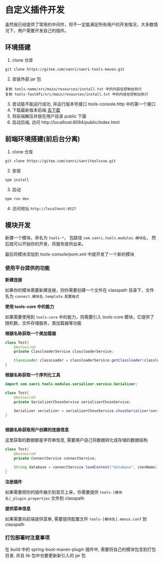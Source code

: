 # 自定义插件开发

虽然我已经提供了常用的中间件，但不一定能满足所有用户的开发情况，大多数情况下，用户需要开发自己的插件。


## 环境搭建

1. clone 仓库
```shell 
git clone https://gitee.com/sanri/sanri-tools-maven.git
```
2. 安装外部 jar 包 
```
复制 tools-name/src/main/resources/install.txt 中的内容在控制台执行
复制 tools-fastdfs/src/main/resources/install.txt 中的内容在控制台执行
```
3. 尝试能不能运行成功, 并运行版本号接口 tools-console.http 中的第一个接口
4. 下载最新版本前端 [去下载](https://gitee.com/sanri/sanritoolsvue/releases)
5. 将前端解压并放在用户目录 public 下面
6. 启动后端, 访问 http://localhost:8084/public/index.html

## 前端环境搭建(前后台分离)

1. clone 仓库
```shell
git clone https://gitee.com/sanri/sanritoolsvue.git
```
2. 安装 
```shell
npm install 
```
3. 启动
```shell
npm run dev 
```
4. 访问地址 `http://localhost:9527`


## 模块开发

新建一个模块，命名为 `tools-*`， 包路径 `com.sanri.tools.modules.模块名`， 然后就可以开始你的开发，将服务提供出来。

最后将模块添加到 tools-console/pom.xml 中就开发了一个新的模块

### 使用平台提供的功能

**新建连接**

如果你的模块需要新建连接，则你需要创建一个文件在 classpath 目录下，文件名为 `connect.模块名.template.配置格式`

**使用 tools-core 中的能力**

如果需要使用到 `tools-core` 中的能力，则需要引入 tools-core 模块，它提供了随机数，文件存储服务，类加载器等功能

**根据名称获取一个类加载器**
```java
class Test{
    @Autowired
    private ClassloaderService classloaderService;

    ClassLoader classLoader = classloaderService.getClassloader(classloaderName);
}
```

**根据名称获取一个序列化工具**
```java
import com.sanri.tools.modules.serializer.service.Serializer;

class Test{
    @Autowired
    private SerializerChoseService serializerChoseService;

    Serializer serializer = serializerChoseService.choseSerializer(serializerParam.getHashKey());
}
    
```

**根据名称获取用户创建的连接信息**

这里获取的数据都是字符串信息, 需要用户自己将数据转化成存储的数据结构 

```java
class Test{
    @Autowired
    private ConnectService connectService;

    String database = connectService.loadContent("database", connName);
}
```

**注册插件**

如果需要把你的插件展示到首页上来，你需要提供 `tools-[模块名]_plugin.properties` 文件到 classpath 

**提供菜单信息**

如果需要向前端提供菜单, 需要提供配置文件 `tools-[模块名].menus.conf` 到 classpath 

### 打包部署时注意事项 

在 build 中的 spring-boot-maven-plugin 插件中, 需要将自己的模块包含到打包目录, 并且 lib 包中也要更新新引入的 jar 包